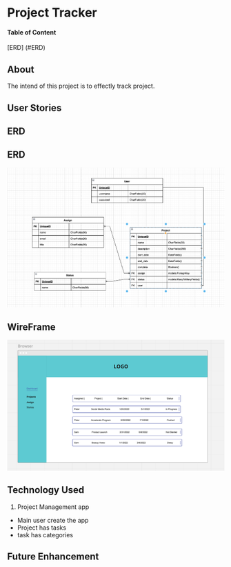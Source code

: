 # Project Tracker

#### Table of Content 
[ERD] (#ERD)

## About
The intend of this project is to effectly track project. 

## User Stories 

## <a id="ERD"></a>ERD ##
## ERD
![Alt text](/ImageFile/ERD.png "ERD")

## WireFrame 
![Alt text](/ImageFile/WireFrame.png "Wire Frame")

## Technology Used 



1. Project Management app 
- Main user create the app 
- Project has tasks 
- task has categories

## Future Enhancement  

